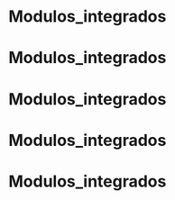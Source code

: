 # Modulos_integrados
# Modulos_integrados
# Modulos_integrados
# Modulos_integrados
# Modulos_integrados
